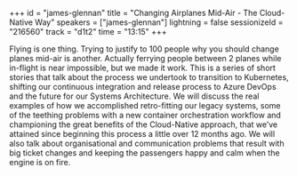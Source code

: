 +++
id = "james-glennan"
title = "Changing Airplanes Mid-Air - The Cloud-Native Way"
speakers = ["james-glennan"]
lightning = false
sessionizeId = "216560"
track = "d1t2"
time = "13:15"
+++

Flying is one thing. Trying to justify to 100 people why you should change planes mid-air is another. Actually ferrying people between 2 planes while in-flight is near impossible, but we made it work.
This is a series of short stories that talk about the process we undertook to transition to Kubernetes, shifting our continuous integration and release process to Azure DevOps and the future for our Systems Architecture. We will discuss the real examples of how we accomplished retro-fitting our legacy systems, some of the teething problems with a new container orchestration workflow and championing the great benefits of the Cloud-Native approach, that we’ve attained since beginning this process a little over 12 months ago. We will also talk about organisational and communication problems that result with big ticket changes and keeping the passengers happy and calm when the engine is on fire.